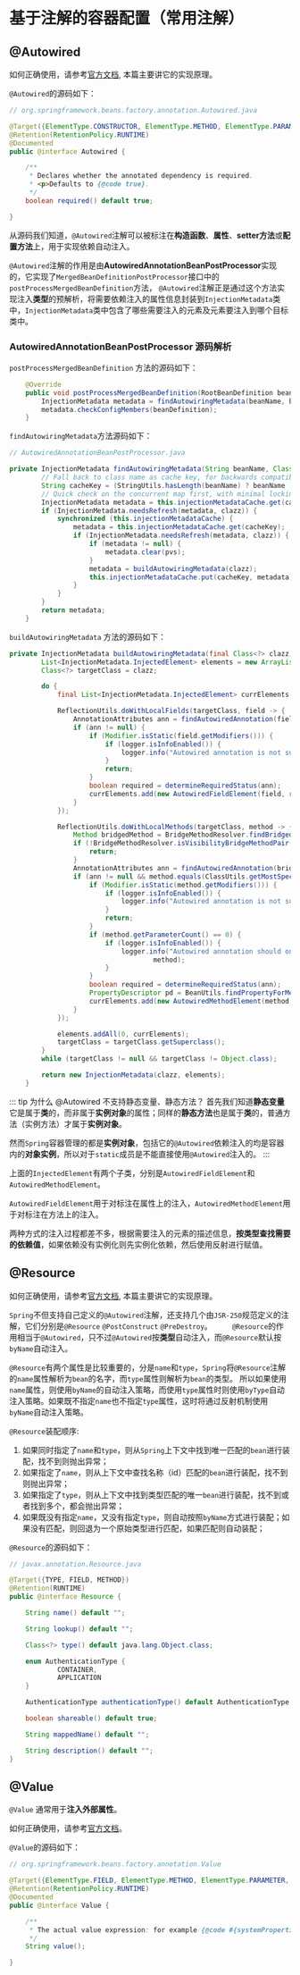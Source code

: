 # 基于注解的容器配置（常用注解）

## @Autowired

如何正确使用，请参考[官方文档](https://docs.spring.io/spring-framework/docs/current/spring-framework-reference/core.html#beans-autowired-annotation), 本篇主要讲它的实现原理。


`@Autowired`的源码如下：
```java
// org.springframework.beans.factory.annotation.Autowired.java

@Target({ElementType.CONSTRUCTOR, ElementType.METHOD, ElementType.PARAMETER, ElementType.FIELD, ElementType.ANNOTATION_TYPE})
@Retention(RetentionPolicy.RUNTIME)
@Documented
public @interface Autowired {

	/**
	 * Declares whether the annotated dependency is required.
	 * <p>Defaults to {@code true}.
	 */
	boolean required() default true;

}
```

从源码我们知道，`@Autowired`注解可以被标注在**构造函数**、**属性**、**setter方法**或**配置方法**上，用于实现依赖自动注入。

`@Autowired`注解的作用是由**AutowiredAnnotationBeanPostProcessor**实现的，它实现了`MergedBeanDefinitionPostProcessor`接口中的`postProcessMergedBeanDefinition`方法，
`@Autowired`注解正是通过这个方法实现注入**类型**的预解析，将需要依赖注入的属性信息封装到`InjectionMetadata`类中，`InjectionMetadata`类中包含了哪些需要注入的元素及元素要注入到哪个目标类中。

### AutowiredAnnotationBeanPostProcessor 源码解析

`postProcessMergedBeanDefinition` 方法的源码如下：
```java
	@Override
	public void postProcessMergedBeanDefinition(RootBeanDefinition beanDefinition, Class<?> beanType, String beanName) {
		InjectionMetadata metadata = findAutowiringMetadata(beanName, beanType, null);
		metadata.checkConfigMembers(beanDefinition);
	}
```

`findAutowiringMetadata`方法源码如下：
```java
// AutowiredAnnotationBeanPostProcessor.java

private InjectionMetadata findAutowiringMetadata(String beanName, Class<?> clazz, @Nullable PropertyValues pvs) {
		// Fall back to class name as cache key, for backwards compatibility with custom callers.
		String cacheKey = (StringUtils.hasLength(beanName) ? beanName : clazz.getName());
		// Quick check on the concurrent map first, with minimal locking.
		InjectionMetadata metadata = this.injectionMetadataCache.get(cacheKey);
		if (InjectionMetadata.needsRefresh(metadata, clazz)) {
			synchronized (this.injectionMetadataCache) {
				metadata = this.injectionMetadataCache.get(cacheKey);
				if (InjectionMetadata.needsRefresh(metadata, clazz)) {
					if (metadata != null) {
						metadata.clear(pvs);
					}
					metadata = buildAutowiringMetadata(clazz);
					this.injectionMetadataCache.put(cacheKey, metadata);
				}
			}
		}
		return metadata;
	}
```

`buildAutowiringMetadata` 方法的源码如下：
```java
private InjectionMetadata buildAutowiringMetadata(final Class<?> clazz) {
		List<InjectionMetadata.InjectedElement> elements = new ArrayList<>();
		Class<?> targetClass = clazz;

		do {
			final List<InjectionMetadata.InjectedElement> currElements = new ArrayList<>();

			ReflectionUtils.doWithLocalFields(targetClass, field -> {
				AnnotationAttributes ann = findAutowiredAnnotation(field);
				if (ann != null) {
					if (Modifier.isStatic(field.getModifiers())) {
						if (logger.isInfoEnabled()) {
							logger.info("Autowired annotation is not supported on static fields: " + field);
						}
						return;
					}
					boolean required = determineRequiredStatus(ann);
					currElements.add(new AutowiredFieldElement(field, required));
				}
			});

			ReflectionUtils.doWithLocalMethods(targetClass, method -> {
				Method bridgedMethod = BridgeMethodResolver.findBridgedMethod(method);
				if (!BridgeMethodResolver.isVisibilityBridgeMethodPair(method, bridgedMethod)) {
					return;
				}
				AnnotationAttributes ann = findAutowiredAnnotation(bridgedMethod);
				if (ann != null && method.equals(ClassUtils.getMostSpecificMethod(method, clazz))) {
					if (Modifier.isStatic(method.getModifiers())) {
						if (logger.isInfoEnabled()) {
							logger.info("Autowired annotation is not supported on static methods: " + method);
						}
						return;
					}
					if (method.getParameterCount() == 0) {
						if (logger.isInfoEnabled()) {
							logger.info("Autowired annotation should only be used on methods with parameters: " +
									method);
						}
					}
					boolean required = determineRequiredStatus(ann);
					PropertyDescriptor pd = BeanUtils.findPropertyForMethod(bridgedMethod, clazz);
					currElements.add(new AutowiredMethodElement(method, required, pd));
				}
			});

			elements.addAll(0, currElements);
			targetClass = targetClass.getSuperclass();
		}
		while (targetClass != null && targetClass != Object.class);

		return new InjectionMetadata(clazz, elements);
	}
```
::: tip 为什么 @Autowired 不支持静态变量、静态方法？
首先我们知道**静态变量**它是属于**类**的，而非属于**实例对象**的属性；同样的**静态方法**也是属于**类**的，普通方法（实例方法）才属于**实例对象**。

然而`Spring`容器管理的都是**实例对象**，包括它的`@Autowired`依赖注入的均是容器内的**对象实例**，所以对于`static`成员是不能直接使用`@Autowired`注入的。
:::


上面的`InjectedElement`有两个子类，分别是`AutowiredFieldElement`和`AutowiredMethodElement`。

`AutowiredFieldElement`用于对标注在属性上的注入，`AutowiredMethodElement`用于对标注在方法上的注入。

两种方式的注入过程都差不多，根据需要注入的元素的描述信息，**按类型查找需要的依赖值**，如果依赖没有实例化则先实例化依赖，然后使用反射进行赋值。


## @Resource

如何正确使用，请参考[官方文档](https://docs.spring.io/spring-framework/docs/current/spring-framework-reference/core.html#beans-resource-annotation), 本篇主要讲它的实现原理。

`Spring`不但支持自己定义的`@Autowired`注解，还支持几个由`JSR-250`规范定义的注解，它们分别是`@Resource` `@PostConstruct` `@PreDestroy`。
　　
`@Resource`的作用相当于`@Autowired`，只不过`@Autowired`按**类型**自动注入，而`@Resource`默认按`byName`自动注入。

`@Resource`有两个属性是比较重要的，分是`name`和`type`，`Spring`将`@Resource`注解的`name`属性解析为`bean`的名字，而`type`属性则解析为`bean`的类型。
所以如果使用`name`属性，则使用`byName`的自动注入策略，而使用`type`属性时则使用`byType`自动注入策略。如果既不指定`name`也不指定`type`属性，这时将通过反射机制使用`byName`自动注入策略。

`@Resource`装配顺序:
1. 如果同时指定了`name`和`type`，则从`Spring`上下文中找到唯一匹配的`bean`进行装配，找不到则抛出异常；
2. 如果指定了`name`，则从上下文中查找名称（id）匹配的`bean`进行装配，找不到则抛出异常；
3. 如果指定了`type`，则从上下文中找到类型匹配的唯一`bean`进行装配，找不到或者找到多个，都会抛出异常；
4. 如果既没有指定`name`，又没有指定`type`，则自动按照`byName`方式进行装配；如果没有匹配，则回退为一个原始类型进行匹配，如果匹配则自动装配；

`@Resource`的源码如下：
```java
// javax.annotation.Resource.java

@Target({TYPE, FIELD, METHOD})
@Retention(RUNTIME)
public @interface Resource {

    String name() default "";

    String lookup() default "";

    Class<?> type() default java.lang.Object.class;

    enum AuthenticationType {
            CONTAINER,
            APPLICATION
    }

    AuthenticationType authenticationType() default AuthenticationType.CONTAINER;

    boolean shareable() default true;

    String mappedName() default "";

    String description() default "";
}
```

## @Value

`@Value` 通常用于**注入外部属性**。

如何正确使用，请参考[官方文档](https://docs.spring.io/spring-framework/docs/current/spring-framework-reference/core.html#beans-value-annotations)。

`@Value`的源码如下：
```java
// org.springframework.beans.factory.annotation.Value

@Target({ElementType.FIELD, ElementType.METHOD, ElementType.PARAMETER, ElementType.ANNOTATION_TYPE})
@Retention(RetentionPolicy.RUNTIME)
@Documented
public @interface Value {

	/**
	 * The actual value expression: for example {@code #{systemProperties.myProp}}.
	 */
	String value();

}
```